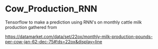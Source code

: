 # Cow_Production_RNN
Tensorflow to make a prediction using RNN's on monthly cattle milk production gathered from 

https://datamarket.com/data/set/22ox/monthly-milk-production-pounds-per-cow-jan-62-dec-75#!ds=22ox&display=line

